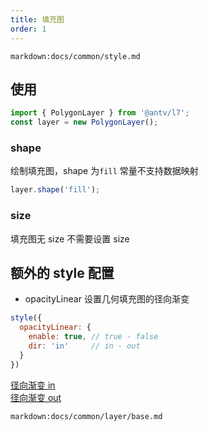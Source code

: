 ```yaml
---
title: 填充图
order: 1
---
```

`markdown:docs/common/style.md`

## 使用

```javascript
import { PolygonLayer } from '@antv/l7';
const layer = new PolygonLayer();
```

### shape

绘制填充图，shape 为`fill` 常量不支持数据映射

```javascript
layer.shape('fill');
```

### size

填充图无 size 不需要设置 size

## 额外的 style 配置

- opacityLinear 设置几何填充图的径向渐变

```javascript
style({
  opacityLinear: {
    enable: true, // true - false
    dir: 'in'     // in - out
  }
})
```
[径向渐变 in](../../../../examples/polygon/fill#china_linear_in)  
[径向渐变 out](../../../../examples/polygon/fill#china_linear_out)

`markdown:docs/common/layer/base.md`
